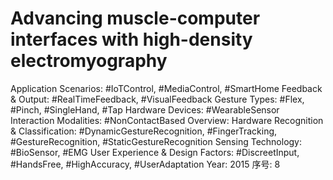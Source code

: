 # Advancing muscle-computer interfaces with high-density electromyography

Application Scenarios: #IoTControl, #MediaControl, #SmartHome
Feedback & Output: #RealTimeFeedback, #VisualFeedback
Gesture Types: #Flex, #Pinch, #SingleHand, #Tap
Hardware Devices: #WearableSensor
Interaction Modalities: #NonContactBased
Overview: Hardware
Recognition & Classification: #DynamicGestureRecognition, #FingerTracking, #GestureRecognition, #StaticGestureRecognition
Sensing Technology: #BioSensor, #EMG
User Experience & Design Factors: #DiscreetInput, #HandsFree, #HighAccuracy, #UserAdaptation
Year: 2015
序号: 8